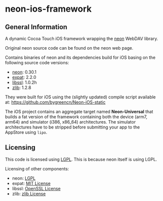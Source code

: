 # neon-ios-framework

## General Information
A dynamic Cocoa Touch iOS framework wrapping the [neon](http://www.webdav.org/neon/) WebDAV library.

Original neon source code can be found on the neon web page.

Contains binaries of neon and its dependencies build for iOS basing on the following source code versions:
- [neon](http://www.webdav.org/neon/): 0.30.1
- [expat](http://expat.sourceforge.net/): 2.2.0  
- [libssl](https://www.openssl.org/): 1.0.2h
- [zlib](http://www.zlib.net/): 1.2.8

They were built for iOS using the (slightly updated) compile script available at: https://github.com/bygreencn/Neon-iOS-static

The iOS project contains an aggregate target named **Neon-Universal** that builds a fat version of the framework containing 
both the device (arm7, arm64) and simulator (i386, x86_64) architectures. The simulator architectures have to be stripped 
before submitting your app to the AppStore using `lipo`.

## Licensing
This code is licensed using [LGPL](https://www.gnu.org/copyleft/lgpl.html). This is because neon itself is using LGPL.

Licensing of other components:
- neon: [LGPL](https://www.gnu.org/copyleft/lgpl.html)
- expat: [MIT License](https://opensource.org/licenses/MIT) 
- libssl: [OpenSSL License](https://www.openssl.org/source/license.txt)
- zlib: [zlib License](http://www.zlib.net/zlib_license.html)

